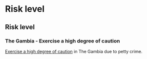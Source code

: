 # Risk level

## Risk level

### The Gambia - Exercise a high degree of caution

[Exercise a high degree of caution](#levels "Risk Levels") in The Gambia due to petty crime.